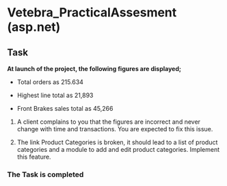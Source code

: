 # Vetebra_PracticalAssesment (asp.net)
## Task

**At launch of the project, the following figures are displayed;**

- Total orders as 215.634

- Highest line total as 21,893

- Front Brakes sales total as 45,266

1. A client complains to you that the figures are incorrect and never change with time and transactions. You are expected to fix this issue.

1. The link Product Categories is broken, it should lead to a list of product categories and a module to add and edit product categories. Implement this feature.

### The Task is completed
